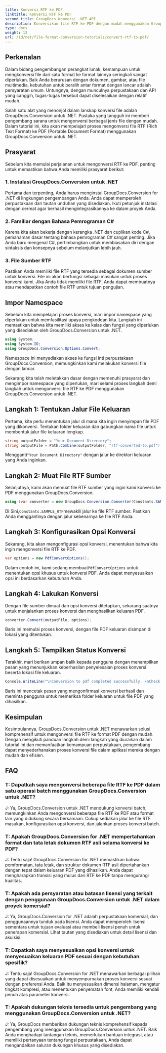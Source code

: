 ```yaml
---
title: Konversi RTF ke PDF
linktitle: Konversi RTF ke PDF
second_title: GroupDocs.Konversi .NET API
description: Konversikan file RTF ke PDF dengan mudah menggunakan GroupDocs.Conversion untuk .NET. Ikuti langkah demi langkah kami untuk integrasi dan manfaatkan kekuatan konversi file.
type: docs
weight: 13
url: /id/net/file-format-conversion-tutorials/convert-rtf-to-pdf/
---
```

## Perkenalan

Dalam bidang pengembangan perangkat lunak, kemampuan untuk mengkonversi file dari satu format ke format lainnya seringkali sangat diperlukan. Baik Anda berurusan dengan dokumen, gambar, atau file multimedia, kebutuhan untuk beralih antar format dengan lancar adalah persyaratan umum. Untungnya, dengan munculnya perpustakaan dan API yang canggih, tugas-tugas tersebut dapat diselesaikan dengan relatif mudah.

Salah satu alat yang menonjol dalam lanskap konversi file adalah GroupDocs.Conversion untuk .NET. Pustaka yang tangguh ini memberi pengembang sarana untuk mengonversi berbagai jenis file dengan mudah. Dalam tutorial ini, kita akan mempelajari proses mengonversi file RTF (Rich Text Format) ke PDF (Portable Document Format) menggunakan GroupDocs.Conversion untuk .NET.

## Prasyarat

Sebelum kita memulai perjalanan untuk mengonversi RTF ke PDF, penting untuk memastikan bahwa Anda memiliki prasyarat berikut:

### 1. Instalasi GroupDocs.Conversion untuk .NET

Pertama dan terpenting, Anda harus menginstal GroupDocs.Conversion for .NET di lingkungan pengembangan Anda. Anda dapat memperoleh perpustakaan dari tautan unduhan yang disediakan. Ikuti petunjuk instalasi dengan cermat agar berhasil mengintegrasikannya ke dalam proyek Anda.

### 2. Familiar dengan Bahasa Pemrograman C#

Karena kita akan bekerja dengan kerangka .NET dan cuplikan kode C#, pemahaman dasar tentang bahasa pemrograman C# sangat penting. Jika Anda baru mengenal C#, pertimbangkan untuk membiasakan diri dengan sintaksis dan konsepnya sebelum melanjutkan lebih jauh.

### 3. File Sumber RTF

Pastikan Anda memiliki file RTF yang tersedia sebagai dokumen sumber untuk konversi. File ini akan berfungsi sebagai masukan untuk proses konversi kami. Jika Anda tidak memiliki file RTF, Anda dapat membuatnya atau mendapatkan contoh file RTF untuk tujuan pengujian.

## Impor Namespace

Sebelum kita mempelajari proses konversi, mari impor namespace yang diperlukan untuk memfasilitasi upaya pengkodean kita. Langkah ini memastikan bahwa kita memiliki akses ke kelas dan fungsi yang diperlukan yang disediakan oleh GroupDocs.Conversion untuk .NET.

```csharp
using System;
using System.IO;
using GroupDocs.Conversion.Options.Convert;
```

Namespace ini menyediakan akses ke fungsi inti perpustakaan GroupDocs.Conversion, memungkinkan kami melakukan konversi file dengan lancar.

Sekarang kita telah meletakkan dasar dengan memenuhi prasyarat dan mengimpor namespace yang diperlukan, mari selami proses langkah demi langkah untuk mengonversi file RTF ke PDF menggunakan GroupDocs.Conversion untuk .NET.

## Langkah 1: Tentukan Jalur File Keluaran

Pertama, kita perlu menentukan jalur di mana kita ingin menyimpan file PDF yang dikonversi. Tentukan folder keluaran dan gabungkan nama file untuk membentuk jalur file keluaran lengkap.

```csharp
string outputFolder = "Your Document Directory";
string outputFile = Path.Combine(outputFolder, "rtf-converted-to.pdf");
```

 Mengganti`"Your Document Directory"` dengan jalur ke direktori keluaran yang Anda inginkan.

## Langkah 2: Muat File RTF Sumber

Selanjutnya, kami akan memuat file RTF sumber yang ingin kami konversi ke PDF menggunakan GroupDocs.Conversion.

```csharp
using (var converter = new GroupDocs.Conversion.Converter(Constants.SAMPLE_RTF))
```

 Di Sini,`Constants.SAMPLE_RTF`mewakili jalur ke file RTF sumber. Pastikan Anda menggantinya dengan jalur sebenarnya ke file RTF Anda.

## Langkah 3: Konfigurasikan Opsi Konversi

Sekarang, kita akan mengonfigurasi opsi konversi, menentukan bahwa kita ingin mengonversi file RTF ke PDF.

```csharp
var options = new PdfConvertOptions();
```

 Dalam contoh ini, kami sedang membuat`PdfConvertOptions` untuk menentukan opsi khusus untuk konversi PDF. Anda dapat menyesuaikan opsi ini berdasarkan kebutuhan Anda.

## Langkah 4: Lakukan Konversi

Dengan file sumber dimuat dan opsi konversi ditetapkan, sekarang saatnya untuk menjalankan proses konversi dan menghasilkan keluaran PDF.

```csharp
converter.Convert(outputFile, options);
```

Baris ini memulai proses konversi, dengan file PDF keluaran disimpan di lokasi yang ditentukan.

## Langkah 5: Tampilkan Status Konversi

Terakhir, mari berikan umpan balik kepada pengguna dengan menampilkan pesan yang menunjukkan keberhasilan penyelesaian proses konversi beserta lokasi file keluaran.

```csharp
Console.WriteLine("\nConversion to pdf completed successfully. \nCheck output in {0}", outputFolder);
```

Baris ini mencetak pesan yang mengonfirmasi konversi berhasil dan meminta pengguna untuk memeriksa folder keluaran untuk file PDF yang dihasilkan.

## Kesimpulan

Kesimpulannya, GroupDocs.Conversion untuk .NET menawarkan solusi komprehensif untuk mengonversi file RTF ke format PDF dengan mudah. Dengan mengikuti panduan langkah demi langkah yang diuraikan dalam tutorial ini dan memanfaatkan kemampuan perpustakaan, pengembang dapat menyederhanakan proses konversi file dalam aplikasi mereka dengan mudah dan efisien.

## FAQ

### T: Dapatkah saya mengonversi beberapa file RTF ke PDF dalam satu operasi batch menggunakan GroupDocs.Conversion untuk .NET?

J: Ya, GroupDocs.Conversion untuk .NET mendukung konversi batch, memungkinkan Anda mengonversi beberapa file RTF ke PDF atau format lain yang didukung secara bersamaan. Cukup sediakan jalur ke file RTF masukan, konfigurasikan opsi konversi, dan jalankan proses konversi batch.

### T: Apakah GroupDocs.Conversion for .NET mempertahankan format dan tata letak dokumen RTF asli selama konversi ke PDF?

J: Tentu saja! GroupDocs.Conversion for .NET memastikan bahwa pemformatan, tata letak, dan struktur dokumen RTF asli dipertahankan dengan tepat dalam keluaran PDF yang dihasilkan. Anda dapat mengharapkan transisi yang mulus dari RTF ke PDF tanpa mengurangi kualitas.

### T: Apakah ada persyaratan atau batasan lisensi yang terkait dengan penggunaan GroupDocs.Conversion untuk .NET dalam proyek komersial?

J: Ya, GroupDocs.Conversion for .NET adalah perpustakaan komersial, dan penggunaannya tunduk pada lisensi. Anda dapat memperoleh lisensi sementara untuk tujuan evaluasi atau membeli lisensi penuh untuk penerapan komersial. Lihat tautan yang disediakan untuk detail lisensi dan akuisisi.

### T: Dapatkah saya menyesuaikan opsi konversi untuk menyesuaikan keluaran PDF sesuai dengan kebutuhan spesifik?

J: Tentu saja! GroupDocs.Conversion for .NET menawarkan berbagai pilihan yang dapat disesuaikan untuk menyempurnakan proses konversi sesuai dengan preferensi Anda. Baik itu menyesuaikan dimensi halaman, mengatur tingkat kompresi, atau menentukan penyematan font, Anda memiliki kendali penuh atas parameter konversi.

### T: Apakah dukungan teknis tersedia untuk pengembang yang menggunakan GroupDocs.Conversion untuk .NET?

J: Ya, GroupDocs memberikan dukungan teknis komprehensif kepada pengembang yang menggunakan GroupDocs.Conversion untuk .NET. Baik Anda menghadapi tantangan teknis, memerlukan bantuan integrasi, atau memiliki pertanyaan tentang fungsi perpustakaan, Anda dapat mengandalkan saluran dukungan khusus yang disediakan.